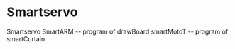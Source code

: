 # Smartservo
Smartservo
    SmartARM -- program of drawBoard
    smartMotoT -- program of smartCurtain